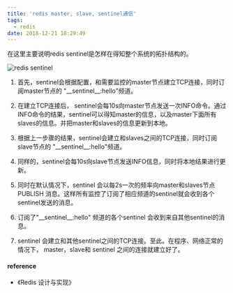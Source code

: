 ```yaml
---
title: 'redis master, slave, sentinel通信'
tags:
  - redis
date: 2018-12-21 18:29:49
---
```



在这里主要说明redis sentinel是怎样在得知整个系统的拓扑结构的。

![redis sentinel](https://s1.ax1x.com/2018/12/21/FsYOG8.png)

1. 首先，sentinel会根据配置，和需要监控的master节点建立TCP连接，同时订阅master节点的 "\_\_sentinel\_\_:hello"频道。

2. 在建立TCP连接后， sentinel会每10s向master节点发送一次INFO命令。通过INFO命令的结果，sentinel可以得知master的信息，以及master下面所有slaves的信息。并把master和slaves的信息更新到本地。

3. 根据上一步骤的结果，sentinel会建立和slaves之间的TCP连接，同时订阅slave节点的 "\_\_sentinel\_\_:hello"频道。

4. 同样的，sentinel会每10s向slave节点发送INFO信息，同时将本地结果进行更新。

5. 同时在默认情况下，sentinel 会以每2s一次的频率向master和slaves节点PUBLISH 消息。这样所有监控了订阅了相应频道的sentinel就会收到各个sentinel发送的消息。

6. 订阅了"\_\_sentinel\_\_:hello" 频道的各个sentinel 会收到来自其他sentinel的消息。

7. sentinel 会建立和其他sentinel之间的TCP连接。至此。在程序、网络正常的情况下， master，slave和 sentinel 之间的连接就建立好了。

#### reference

* 《Redis 设计与实现》
